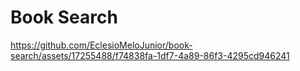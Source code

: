 # Book Search

https://github.com/EclesioMeloJunior/book-search/assets/17255488/f74838fa-1df7-4a89-86f3-4295cd946241

